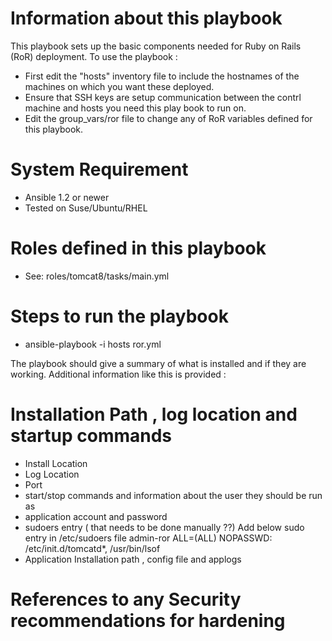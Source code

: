 # Information about this playbook

 This playbook sets up the basic components needed for Ruby on Rails (RoR) deployment. 
 To use the playbook :
  - First edit the "hosts" inventory file to include the hostnames of the machines on which you want these deployed.
  - Ensure that SSH keys are setup communication between the contrl machine and hosts you need this play book to run on.
  - Edit the group_vars/ror file to change any of RoR variables defined for this playbook.

# System Requirement
  - Ansible 1.2 or newer
  - Tested on Suse/Ubuntu/RHEL 

# Roles defined in this playbook 
  - See: roles/tomcat8/tasks/main.yml

# Steps to run the playbook
  - ansible-playbook -i hosts ror.yml

  The playbook should give a summary of what is installed and if they are working. Additional information like this is provided :

# Installation Path , log location and startup commands

  - Install Location 
  - Log Location 
  - Port
  - start/stop commands and information about the user they should be run as
  - application account and password 
  - sudoers entry ( that needs to be done manually ??) 
    Add below sudo entry in /etc/sudoers file 
    admin-ror ALL=(ALL) NOPASSWD: /etc/init.d/tomcatd*, /usr/bin/lsof
  - Application Installation path , config file and applogs

# References to any Security recommendations for hardening
 